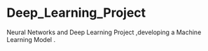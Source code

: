 # Deep_Learning_Project
Neural Networks and Deep Learning Project ,developing a Machine Learning Model  .
